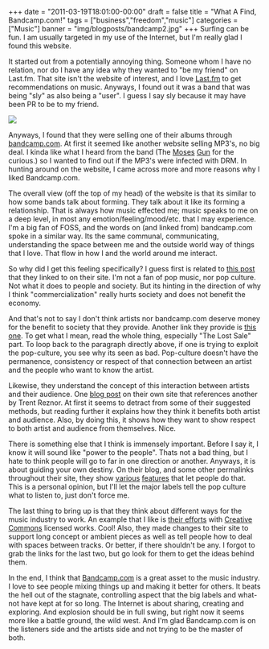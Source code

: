 +++
date = "2011-03-19T18:01:00-00:00"
draft = false
title = "What A Find, Bandcamp.com!"
tags = ["business","freedom","music"]
categories = ["Music"]
banner = "img/blogposts/bandcamp2.jpg"
+++
Surfing can be fun.  I am usually targeted in my use of the Internet, but I'm really glad I found this website.

It started out from a potentially annoying thing.  Someone whom I have no relation, nor do I have any idea why they wanted to "be my friend" on Last.fm.  That site isn't the website of interest, and I love <a href = "http://last.fm/" target="blank">Last.fm</a> to get recommendations on music.  Anyways, I found out it was a band that was being "sly" as also being a "user".  I guess I say sly because it may have been PR to be to my friend.

![](../../../../../img/blogposts/bandcamp.png)

Anyways, I found that they were selling one of their albums through <a href = "http://bandcamp.com/" target="blank">bandcamp.com</a>.  At first it seemed like another website selling MP3's, no big deal.  I kinda like what I heard from the band (The <a href = "https://themosesgun.bandcamp.com" target="blank">Moses</a> <a href = "http://www.myspace.com/themosesgun" target="blank">Gun</a> for the curious.) so I wanted to find out if the MP3's were infected with DRM.  In hunting around on the website, I came across more and more reasons why I liked Bandcamp.com.

The overall view (off the top of my head) of the website is that its similar to how some bands talk about forming.  They talk about it like its forming a relationship.  That is always how music effected me; music speaks to me on a deep level, in most any emotion/feeling/mood/etc. that I may experience.  I'm a big fan of FOSS, and the words on (and linked from) bandcamp.com spoke in a similar way.  Its the same communal, communicating, understanding the space between me and the outside world way of things that I love.  That flow in how I and the world around me interact.

So why did I get this feeling specifically?  I guess first is related to <a href = "http://newmusicstrategies.com/2007/03/19/thing-2-hear-like-buy/" target="blank">this post</a> that they linked to on their site.   I'm not a fan of pop music, nor pop culture.  Not what it does to people and society.  But its hinting in the direction of why I think "commercialization" really hurts society and does not benefit the economy.

And that's not to say I don't think artists nor bandcamp.com deserve money for the benefit to society that they provide.  Another link they provide is <a href = "http://newmusicstrategies.com/2008/04/03/should-i-be-worried-about-piracy/" target="blank">this one</a>.  To get what I mean, read the whole thing, especially "The Lost Sale" part.  To loop back to the paragraph directly above, if one is trying to exploit the pop-culture, you see why its seen as bad.  Pop-culture doesn't have the permanence, consistency or respect of that connection between an artist and the people who want to know the artist.  

Likewise, they understand the concept of this interaction between artists and their audience.  One <a href = "http://blog.bandcamp.com/2009/07/13/trent-reznor-and-another-way-of-thinking-about-pay-what-you-want/" target="blank">blog post</a> on their own site that references another by Trent Reznor.  At first it seems to detract from some of their suggested methods, but reading further it explains how they think it benefits both artist and audience.  Also, by doing this, it shows how they want to show respect to both artist and audience from themselves.  Nice.

There is something else that I think is immensely important.  Before I say it, I know it will sound like "power to the people".  Thats not a bad thing, but I hate to think people will go to far in one direction or another.  Anyways, it is about guiding your own destiny.  On their blog, and some other permalinks throughout their site, they show <a href = "http://blog.bandcamp.com/2009/03/16/the-motherflippin-stats-party-part-deux/" target="blank">various</a> <a href = "http://blog.bandcamp.com/2009/06/17/reporting-to-soundscan-this-feature-dedicated-to-the-memory-of-snuggles/" target="blank">features</a> that let people do that.  This is a personal opinion, but I'll let the major labels tell the pop culture what to listen to, just don't force me.

The last thing to bring up is that they think about different ways for the music industry to work.  An example that I like is <a href = "http://blog.bandcamp.com/2009/01/19/on-the-expansion-of-creativity-in-the-commons/" target="blank">their efforts</a> with <a href = "http://creativecommons.org/" target="blank">Creative Commons</a> licensed works.  Cool!  Also, they made changes to their site to support long concept or ambient pieces as well as tell people how to deal with spaces between tracks.  Or better, if there shouldn't be any.  I forgot to grab the links for the last two, but go look for them to get the ideas behind them.

In the end, I think that <a href = "http://bandcamp.com/" target="blank">Bandcamp.com</a> is a great asset to the music industry.  I love to see people mixing things up and making it better for others.  It beats the hell out of the stagnate, controlling aspect that the big labels and what-not have kept at for so long.  The Internet is about sharing, creating and exploring.  And explosion should be in full swing, but right now it seems more like a battle ground, the wild west.  And I'm glad Bandcamp.com is on the listeners side and the artists side and not trying to be the master of both.
